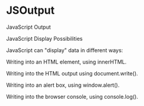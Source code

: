 # JSOutput

JavaScript Output

JavaScript Display Possibilities

JavaScript can "display" data in different ways:

Writing into an HTML element, using innerHTML.

Writing into the HTML output using document.write().

Writing into an alert box, using window.alert().

Writing into the browser console, using console.log().
